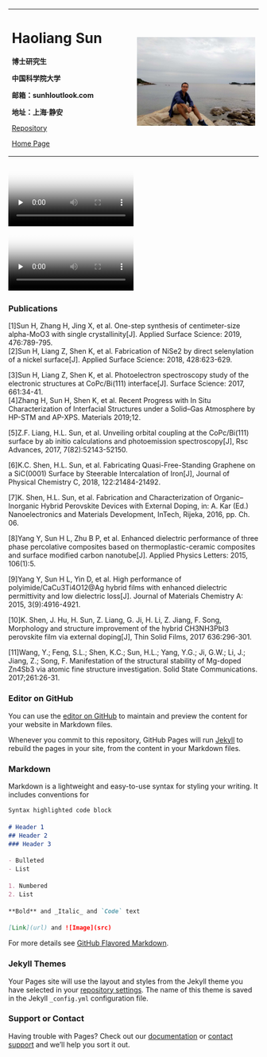 <div>
<table border="0">
  <tr>
    <td width="50%">
      <h1>Haoliang Sun</h1>
      <p><b>博士研究生</b></p>
      <p><b>中国科学院大学</b></p>
      <p><b>邮箱：sunhloutlook.com</b></p>
      <p><b>地址：上海·静安</b></p>
      <p><a href="https://github.com/Sun365/sun365.github.io">Repository</a></p>
      <p><a href="https://github.com/Sun365">
       Home Page
        </a></p> 
    </td>
    <td width="50%">
      <div class="image rounded"><img src="/PIC001.jpg" width="150%"></div>
    </td>
  </tr>
</table>
</div>


<video id="video" controls="" preload="none" poster="/PIC002.jpg" width="50%">
        <source id="mp4" src="/video.mp4" type="video/mp4">
        </video>
  
<video id="video" controls="" preload="none" poster="/repository-open-graph-template.png"  width="50%">
        <source id="mp4" src="/2017-08-26-Markdown-Advance-Video.mp4" type="video/mp4">
        </video>    

<div align="center"></div>

### Publications

[1]Sun H, Zhang H, Jing X, et al. One-step synthesis of centimeter-size alpha-MoO3 with single crystallinity[J]. Applied Surface Science: 2019, 476:789-795.
<br>[2]Sun H, Liang Z, Shen K, et al. Fabrication of NiSe2 by direct selenylation of a nickel surface[J]. Applied Surface Science: 2018, 428:623-629.

[3]Sun H, Liang Z, Shen K, et al. Photoelectron spectroscopy study of the electronic structures at CoPc/Bi(111) interface[J]. Surface Science: 2017, 661:34-41.<br>[4]Zhang H, Sun H, Shen K, et al. Recent Progress with In Situ Characterization of Interfacial Structures under a Solid–Gas Atmosphere by HP-STM and AP-XPS. Materials 2019;12.



[5]Z.F. Liang, H.L. Sun, et al. Unveiling orbital coupling at the CoPc/Bi(111) surface by ab initio calculations and photoemission spectroscopy[J], Rsc Advances, 2017, 7(82):52143-52150.



[6]K.C. Shen, H.L. Sun, et al. Fabricating Quasi-Free-Standing Graphene on a SiC(0001) Surface by Steerable Intercalation of Iron[J], Journal of Physical Chemistry C, 2018, 122:21484-21492.



[7]K. Shen, H.L. Sun, et al. Fabrication and Characterization of Organic–Inorganic Hybrid Perovskite Devices with External Doping, in: A. Kar (Ed.) Nanoelectronics and Materials Development, InTech, Rijeka, 2016, pp. Ch. 06.



[8]Yang Y, Sun H L, Zhu B P, et al. Enhanced dielectric performance of three phase percolative composites based on thermoplastic-ceramic composites and surface modified carbon nanotube[J]. Applied Physics Letters: 2015, 106(1):5.


[9]Yang Y, Sun H L, Yin D, et al. High performance of polyimide/CaCu3Ti4O12@Ag hybrid films with enhanced dielectric permittivity and low dielectric loss[J]. Journal of Materials Chemistry A: 2015, 3(9):4916-4921.



[10]K. Shen, J. Hu, H. Sun, Z. Liang, G. Ji, H. Li, Z. Jiang, F. Song, Morphology and structure improvement of the hybrid CH3NH3PbI3 perovskite film via external doping[J], Thin Solid Films, 2017 636:296-301.



[11]Wang, Y.; Feng, S.L.; Shen, K.C.; Sun, H.L.; Yang, Y.G.; Ji, G.W.; Li, J.; Jiang, Z.; Song, F. Manifestation of the structural stability of Mg-doped Zn4Sb3 via atomic fine structure investigation. Solid State Communications. 2017;261:26-31.

### Editor on GitHub 
You can use the [editor on GitHub](https://github.com/Sun365/sun365.github.io/edit/main/index.md) to maintain and preview the content for your website in Markdown files.

Whenever you commit to this repository, GitHub Pages will run [Jekyll](https://jekyllrb.com/) to rebuild the pages in your site, from the content in your Markdown files.

### Markdown

Markdown is a lightweight and easy-to-use syntax for styling your writing. It includes conventions for

```markdown
Syntax highlighted code block

# Header 1
## Header 2
### Header 3

- Bulleted
- List

1. Numbered
2. List

**Bold** and _Italic_ and `Code` text

[Link](url) and ![Image](src)

```

For more details see [GitHub Flavored Markdown](https://guides.github.com/features/mastering-markdown/).

### Jekyll Themes

Your Pages site will use the layout and styles from the Jekyll theme you have selected in your [repository settings](https://github.com/Sun365/sun365.github.io/settings). The name of this theme is saved in the Jekyll `_config.yml` configuration file.

### Support or Contact

Having trouble with Pages? Check out our [documentation](https://docs.github.com/categories/github-pages-basics/) or [contact support](https://github.com/contact) and we’ll help you sort it out.
